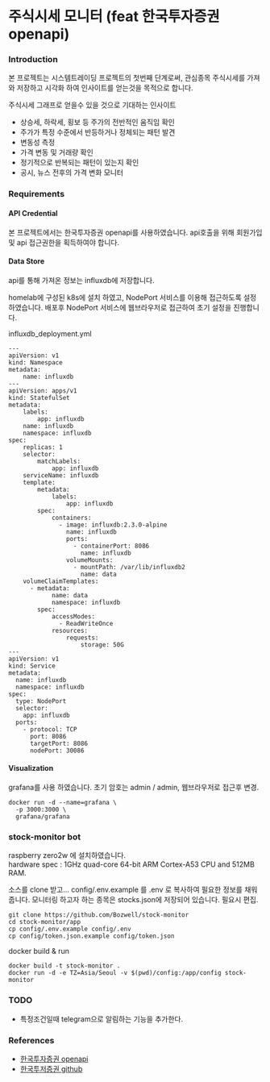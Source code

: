 # 주식시세 모니터 (feat 한국투자증권 openapi)


### Introduction
본 프로젝트는 시스템트레이딩 프로젝트의 첫번째 단계로써, 관심종목 주식시세를 가져와 저장하고 시각화 하여 인사이트를 얻는것을 목적으로 합니다.

주식시세 그래프로 얻을수 있을 것으로 기대하는 인사이트
- 상승세, 하락세, 횡보 등 주가의 전반적인 움직임 확인
- 주가가 특정 수준에서 반등하거나 정체되는 패턴 발견
- 변동성 측정
- 가격 변동 및 거래량 확인
- 정기적으로 반복되는 패턴이 있는지 확인
- 공시, 뉴스 전후의 가격 변화 모니터

### Requirements
#### API Credential
본 프로젝트에서는 한국투자증권 openapi를 사용하였습니다. api호출을 위해 회원가입 및 api 접근권한을 획득하여야 합니다.

#### Data Store
api를 통해 가져온 정보는 influxdb에 저장합니다.

homelab에 구성된 k8s에 설치 하였고, NodePort 서비스를 이용해 접근하도록 설정하였습니다.
배포후 NodePort 서비스에 웹브라우저로 접근하여 초기 설정을 진행합니다. 

influxdb_deployment.yml
```
---
apiVersion: v1
kind: Namespace
metadata:
    name: influxdb
---
apiVersion: apps/v1
kind: StatefulSet
metadata:
    labels:
        app: influxdb
    name: influxdb
    namespace: influxdb
spec:
    replicas: 1
    selector:
        matchLabels:
            app: influxdb
    serviceName: influxdb
    template:
        metadata:
            labels:
                app: influxdb
        spec:
            containers:      
              - image: influxdb:2.3.0-alpine
                name: influxdb
                ports:
                  - containerPort: 8086
                    name: influxdb
                volumeMounts:
                  - mountPath: /var/lib/influxdb2
                    name: data
    volumeClaimTemplates:
      - metadata:
            name: data
            namespace: influxdb
        spec:
            accessModes:
              - ReadWriteOnce
            resources:
                requests:
                    storage: 50G
---
apiVersion: v1
kind: Service
metadata:
  name: influxdb
  namespace: influxdb
spec:
  type: NodePort
  selector:
    app: influxdb
  ports:
    - protocol: TCP
      port: 8086
      targetPort: 8086
      nodePort: 30086

```

#### Visualization
grafana를 사용 하였습니다. 초기 암호는 admin / admin, 웹브라우저로 접근후 변경.


```
docker run -d --name=grafana \
  -p 3000:3000 \
  grafana/grafana
```

### stock-monitor bot
raspberry zero2w 에 설치하였습니다.   
hardware spec : 1GHz quad-core 64-bit ARM Cortex-A53 CPU and 512MB RAM.   




소스를 clone 받고...
config/.env.example 를 .env 로 복사하여 필요한 정보를 채워줍니다.
모니터링 하고자 하는 종목은  stocks.json에 저장되어 있습니다. 필요시 편집.
```
git clone https://github.com/Bozwell/stock-monitor
cd stock-monitor/app
cp config/.env.example config/.env
cp config/token.json.example config/token.json
```


docker build & run
```
docker build -t stock-monitor .
docker run -d -e TZ=Asia/Seoul -v $(pwd)/config:/app/config stock-monitor
```

### TODO
- 특정조건일때 telegram으로 알림하는 기능을 추가한다.

### References
- [한국투자증권 openapi](https://apiportal.koreainvestment.com/apiservice/oauth2#L_5c87ba63-740a-4166-93ac-803510bb9c02)
- [한국투저증권 github](https://github.com/koreainvestment/open-trading-api/tree/main/stocks_infotkanfkrekanfkr)

